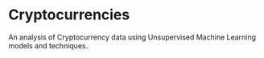 # Cryptocurrencies
An analysis of Cryptocurrency data using Unsupervised Machine Learning models and techniques.
